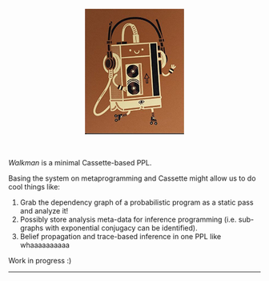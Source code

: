<p align="center">
<img height="250px" src="img/walkman.jpeg"/>
</p>
<br>

_Walkman_ is a minimal Cassette-based PPL.

Basing the system on metaprogramming and Cassette might allow us to do cool things like:
1. Grab the dependency graph of a probabilistic program as a static pass and analyze it!
2. Possibly store analysis meta-data for inference programming (i.e. sub-graphs with exponential conjugacy can be identified).
3. Belief propagation and trace-based inference in one PPL like whaaaaaaaaaa

Work in progress :)

---
